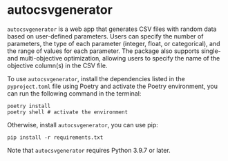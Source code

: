 # autocsvgenerator

`autocsvgenerator` is a web app that generates CSV files with random data based on user-defined parameters. Users can specify the number of parameters, the type of each parameter (integer, float, or categorical), and the range of values for each parameter. The package also supports single- and multi-objective optimization, allowing users to specify the name of the objective column(s) in the CSV file.

To use `autocsvgenerator`, install the dependencies listed in the `pyproject.toml` file using Poetry and activate the Poetry environment, you can run the following command in the terminal:

```
poetry install
poetry shell # activate the environment
```

Otherwise, install `autocsvgenerator`, you can use pip:

```
pip install -r requirements.txt
```

Note that `autocsvgenerator` requires Python 3.9.7 or later.